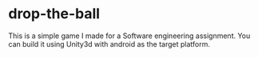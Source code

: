 # drop-the-ball

This is a simple game I made for a Software engineering assignment.
You can build it using Unity3d with android as the target platform.
